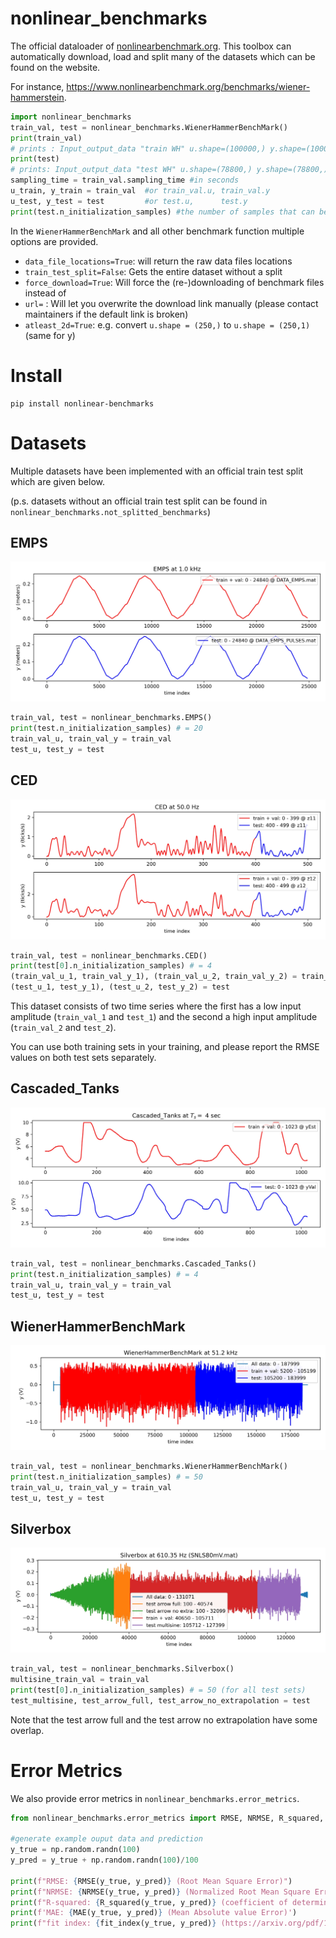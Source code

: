 
# nonlinear_benchmarks
 
The official dataloader of [nonlinearbenchmark.org](http://www.nonlinearbenchmark.org/). This toolbox can automatically download, load and split many of the datasets which can be found on the website. 

For instance, https://www.nonlinearbenchmark.org/benchmarks/wiener-hammerstein.

```python
import nonlinear_benchmarks
train_val, test = nonlinear_benchmarks.WienerHammerBenchMark()
print(train_val) 
# prints : Input_output_data "train WH" u.shape=(100000,) y.shape=(100000,) sampling_time=1.953e-05
print(test)
# prints: Input_output_data "test WH" u.shape=(78800,) y.shape=(78800,) sampling_time=1.953e-05 n_initialization_samples=50
sampling_time = train_val.sampling_time #in seconds
u_train, y_train = train_val  #or train_val.u, train_val.y
u_test, y_test = test         #or test.u,      test.y
print(test.n_initialization_samples) #the number of samples that can be used at the start of the test set to initialize the model state.
```

In the `WienerHammerBenchMark` and all other benchmark function multiple options are provided. 
 * `data_file_locations=True`: will return the raw data files locations
 * `train_test_split=False`: Gets the entire dataset without a split
 * `force_download=True`: Will force the (re-)downloading of benchmark files instead of 
 * `url=` : Will let you overwrite the download link manually (please contact maintainers if the default link is broken)
 * `atleast_2d=True`: e.g. convert `u.shape = (250,)` to `u.shape = (250,1)` (same for y)

# Install

```
pip install nonlinear-benchmarks
```

# Datasets

Multiple datasets have been implemented with an official train test split which are given below. 

(p.s. datasets without an official train test split can be found in `nonlinear_benchmarks.not_splitted_benchmarks`)

## EMPS

![image](figures/EMPS.jpg)

```python
train_val, test = nonlinear_benchmarks.EMPS()
print(test.n_initialization_samples) # = 20
train_val_u, train_val_y = train_val
test_u, test_y = test
```

## CED

![image](figures/CED.jpg)

```python
train_val, test = nonlinear_benchmarks.CED()
print(test[0].n_initialization_samples) # = 4
(train_val_u_1, train_val_y_1), (train_val_u_2, train_val_y_2) = train_val
(test_u_1, test_y_1), (test_u_2, test_y_2) = test
```

This dataset consists of two time series where the first has a low input amplitude (`train_val_1` and `test_1`) and the second a high input amplitude (`train_val_2` and `test_2`).  

You can use both training sets in your training, and please report the RMSE values on both test sets separately. 

## Cascaded_Tanks

![image](figures/Cascaded_Tanks.jpg)

```python
train_val, test = nonlinear_benchmarks.Cascaded_Tanks()
print(test.n_initialization_samples) # = 4
train_val_u, train_val_y = train_val
test_u, test_y = test
```


## WienerHammerBenchMark

![image](figures/WienerHammerBenchMark.jpg)

```python
train_val, test = nonlinear_benchmarks.WienerHammerBenchMark()
print(test.n_initialization_samples) # = 50
train_val_u, train_val_y = train_val
test_u, test_y = test
```


## Silverbox

![image](figures/Silverbox.jpg)

```python
train_val, test = nonlinear_benchmarks.Silverbox()
multisine_train_val = train_val
print(test[0].n_initialization_samples) # = 50 (for all test sets)
test_multisine, test_arrow_full, test_arrow_no_extrapolation = test
```

Note that the test arrow full and the test arrow no extrapolation have some overlap.

# Error Metrics

We also provide error metrics in `nonlinear_benchmarks.error_metrics`.

```python
from nonlinear_benchmarks.error_metrics import RMSE, NRMSE, R_squared, MAE, fit_index

#generate example ouput data and prediction 
y_true = np.random.randn(100)
y_pred = y_true + np.random.randn(100)/100

print(f"RMSE: {RMSE(y_true, y_pred)} (Root Mean Square Error)")
print(f"NRMSE: {NRMSE(y_true, y_pred)} (Normalized Root Mean Square Error)")
print(f"R-squared: {R_squared(y_true, y_pred)} (coefficient of determination R^2)")
print(f'MAE: {MAE(y_true, y_pred)} (Mean Absolute value Error)')
print(f"fit index: {fit_index(y_true, y_pred)} (https://arxiv.org/pdf/1902.00683.pdf page 31)")
```
